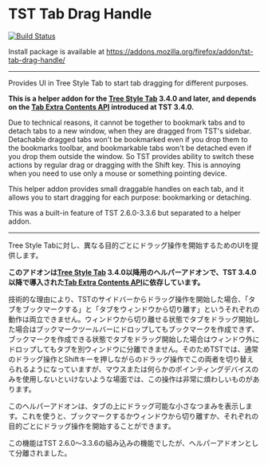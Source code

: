 # TST Tab Drag Handle

[![Build Status](https://travis-ci.org/piroor/tst-tab-drag-handle.svg?branch=trunk)](https://travis-ci.org/piroor/tst-tab-drag-handle)

Install package is available at https://addons.mozilla.org/firefox/addon/tst-tab-drag-handle/

----

Provides UI in Tree Style Tab to start tab dragging for different purposes.

<strong>This is a helper addon for the <a href="https://addons.mozilla.org/firefox/addon/tree-style-tab/">Tree Style Tab</a> 3.4.0 and later, and depends on the <a href="https://github.com/piroor/treestyletab/wiki/Tab-Extra-Contents-API">Tab Extra Contents API</a> introduced at TST 3.4.0.</strong>

Due to technical reasons, it cannot be together to bookmark tabs and to detach tabs to a new window, when they are dragged from TST's sidebar. Detachable dragged tabs won't be bookmarked even if you drop them to the bookmarks toolbar, and bookmarkable tabs won't be detached even if you drop them outside the window. So TST provides ability to switch these actions by regular drag or dragging with the Shift key. This is annoying when you need to use only a mouse or something pointing device.

This helper addon provides small draggable handles on each tab, and it allows you to start dragging for each purpose: bookmarking or detaching.

This was a built-in feature of TST 2.6.0-3.3.6 but separated to a helper addon.

----

Tree Style Tabに対し、異なる目的ごとにドラッグ操作を開始するためのUIを提供します。

<strong>このアドオンは<a href="https://addons.mozilla.org/firefox/addon/tree-style-tab/">Tree Style Tab</a> 3.4.0以降用のヘルパーアドオンで、TST 3.4.0以降で導入された<a href="https://github.com/piroor/treestyletab/wiki/Tab-Extra-Contents-API">Tab Extra Contents API</a>に依存しています。</strong>

技術的な理由により、TSTのサイドバーからドラッグ操作を開始した場合、「タブをブックマークする」と「タブをウィンドウから切り離す」というそれぞれの動作は両立できません。ウィンドウから切り離せる状態でタブをドラッグ開始した場合はブックマークツールバーにドロップしてもブックマークを作成できず、ブックマークを作成できる状態でタブをドラッグ開始した場合はウィンドウ外にドロップしてもタブを別ウィンドウに分離できません。そのためTSTでは、通常のドラッグ操作とShiftキーを押しながらのドラッグ操作でこの両者を切り替えられるようになっていますが、マウスまたは何らかのポインティングデバイスのみを使用しないといけないような場面では、この操作は非常に煩わしいものがあります。

このヘルパーアドオンは、タブの上にドラッグ可能な小さなつまみを表示します。これを使うと、ブックマークするかウィンドウから切り離すか、それぞれの目的ごとにドラッグ操作を開始することができます。

この機能はTST 2.6.0～3.3.6の組み込みの機能でしたが、ヘルパーアドオンとして分離されました。
